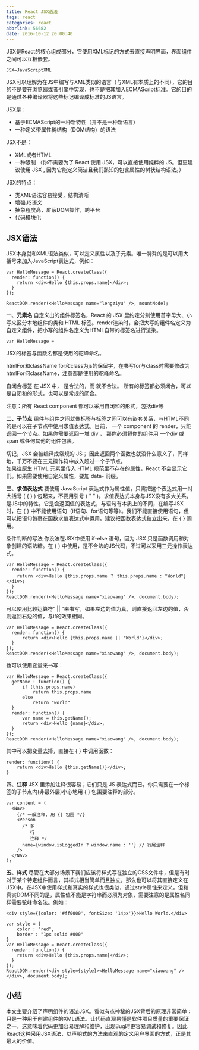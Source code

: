 ```yaml
---
title: React JSX语法
tags: react
categories: react
abbrlink: 56682
date: 2016-10-12 20:00:40
---
```

JSX是React的核心组成部分，它使用XML标记的方式去直接声明界面，界面组件之间可以互相嵌套。
<!--more-->
```
JSX=JavaScriptXML
```
JSX可以理解为在JS中编写与XML类似的语言（与XML有本质上的不同），它的目的不是要在浏览器或者引擎中实现，也不是把其加入ECMAScript标准。它的目的是通过各种编译器将这些标记编译成标准的JS语言。

JSX是：
- 基于ECMAScript的一种新特性（并不是一种新语言）
- 一种定义带属性树结构（DOM结构）的语法

JSX不是：
- XML或者HTML
- 一种限制 （你不需要为了 React 使用 JSX，可以直接使用纯粹的 JS。但更建议使用 JSX , 因为它能定义简洁且我们熟知的包含属性的树状结构语法。）

JSX的特点：
* 类XML语法容易接受，结构清晰
* 增强JS语义
* 抽象程度高，屏蔽DOM操作，跨平台
* 代码模块化


## JSX语法
JSX本身就和XML语法类似，可以定义属性以及子元素。唯一特殊的是可以用大括号来加入JavaScript表达式，例如：
```JS
var HelloMessage = React.createClass({
  render: function() {
    return <div>Hello {this.props.name}</div>;
  }
});

ReactDOM.render(<HelloMessage name="lengziyu" />, mountNode);
```
**一、元素名**
自定义出的组件标签名，React 的 JSX 里约定分别使用首字母大、小写来区分本地组件的类和 HTML 标签。render渲染时，会把大写的组件名定义为自定义组件，把小写的组件名定义为HTML自带的标签名进行渲染。
```
var HelloMessage =
```
JSX的标签与函数名都是使用的驼峰命名。

htmlFor和className
for和class为js的保留字，在书写for与class时需要修改为htmlFor何className，注意都是使用的驼峰命名。

自闭合标签
在 JSX 中， <MyComponent /> 是合法的，而 <MyComponent> 就不合法。 所有的标签都必须闭合，可以是自闭和的形式，也可以是常规的闭合。
<div class="tip">
注意：所有 React component 都可以采用自闭和的形式，包括div等
</div>

**二、子节点**
组件与组件之间就像标签与标签之间可以有嵌套关系，与HTML不同的是可以在子节点中使用求值表达式。目前， 一个 component 的 render，只能返回一个节点。如果你需要返回一堆 div ， 那你必须将你的组件用 一个div 或 span 或任何其他的组件包裹。
<div class="tip">
切记，JSX 会被编译成常规的 JS； 因此返回两个函数也就没什么意义了，同样地，千万不要在三元操作符中放入超过一个子节点。
</div>
如果往原生 HTML 元素里传入 HTML 规范里不存在的属性，React 不会显示它们。如果需要使用自定义属性，要加 data- 前缀。


**三、求值表达式**
要使用 JavaScript 表达式作为属性值，只需把这个表达式用一对大括号 ( { } ) 包起来，不要用引号 ( " " )。求值表达式本身与JSX没有多大关系，是JS中的特性。它是会返回值的表达式，与语句有本质上的不同，在编写JSX时，在 { } 中不能使用语句（if语句、for语句等等）。我们不能直接使用语句，但可以把语句包裹在函数求值表达式中运用。建议把函数表达式独立出来，在 { } 调用。

条件判断的写法
你没法在JSX中使用 if-else 语句，因为 JSX 只是函数调用和对象创建的语法糖。在 { } 中使用，是不合法的JS代码，不过可以采用三元操作表达式。
```
var HelloMessage = React.createClass({
  render: function() {
    return <div>Hello {this.props.name ？ this.props.name : "World"}</div>;
  }
});
ReactDOM.render(<HelloMessage name="xiaowang" />, document.body);
```
可以使用比较运算符“ || ”来书写，如果左边的值为真，则直接返回左边的值，否则返回右边的值，与if的效果相同。

```
var HelloMessage = React.createClass({
  render: function() {
      return <div>Hello {this.props.name || "World"}</div>;
  }
});
ReactDOM.render(<HelloMessage name="xiaowang" />, document.body);
```
也可以使用变量来书写：
```
var HelloMessage = React.createClass({
  getName : function() {
      if (this.props.name)
          return this.props.name
      else
          return "world"
  }
  render: function() {
      var name = this.getName();
      return <div>Hello {name}</div>;
  }
});
ReactDOM.render(<HelloMessage name="xiaowang" />, document.body);
```
其中可以把变量去掉，直接在 { } 中调用函数：
```
render: function() {
    return <div>Hello {this.getName()}</div>;
}
```
**四、注释**
JSX 里添加注释很容易；它们只是 JS 表达式而已。你只需要在一个标签的子节点内(非最外层)小心地用 { } 包围要注释的部分。
```
var content = (
  <Nav>
    {/* 一般注释, 用 {} 包围 */}
    <Person
      /* 多
         行
         注释 */
      name={window.isLoggedIn ? window.name : ''} // 行尾注释
    />
  </Nav>
);
```


**五、样式**
尽管在大部分场景下我们应该将样式写在独立的CSS文件中，但是有时对于某个特定组件而言，其样式相当简单而且独立，那么也可以将其直接定义在JSX中。在JSX中使用样式和真实的样式也很类似，通过style属性来定义，但和真实DOM不同的是，属性值不能是字符串而必须为对象，需要注意的是属性名同样需要驼峰命名法。例如：
```
<div style={{color: '#ff0000', fontSize: '14px'}}>Hello World.</div>
```
```
var style = {    
    color : "red",
    border : "1px solid #000"
}
var HelloMessage = React.createClass({
  render: function() {
    return <div>Hello {this.props.name}</div>;
  }
});
ReactDOM.render(<div style={style}><HelloMessage name="xiaowang" /></div>, document.body);
```
## 小结
本文主要介绍了声明组件的语法JSX。看似有点神秘的JSX背后的原理非常简单：只是一种用于创建组件的XML语法。让代码直观易懂是软件项目质量的重要保证之一，这意味着代码更加容易理解和维护，出现Bug时更容易调试和修复。因此React这种采用JSX语法，以声明式的方法来直观的定义用户界面的方式，正是其最大的价值。
